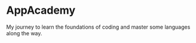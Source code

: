 # AppAcademy
My journey to learn the foundations of coding and master some languages along the way. 
